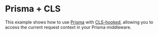 # Prisma + CLS

This example shows how to use [Prisma](https://www.prisma.io/) with [CLS-hooked](https://www.npmjs.com/package/cls-hooked), allowing you to access the current request context in your Prisma middleware.
